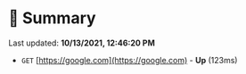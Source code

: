 # 📖 Summary
Last updated: **10/13/2021, 12:46:20 PM**

- `GET` [https://google.com](https://google.com) - **Up** (123ms)
